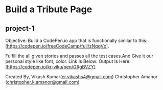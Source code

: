 # Build a Tribute Page
   ## project-1
   
   
  Objective: Build a CodePen.io app that is functionally similar to this: [https://codepen.io/freeCodeCamp/full/zNqgVx].
  
  Fulfill the all given stories and passes all the test cases.And Give it our personal style like font, color.
  Link Is Below:
  Output Is Here:[https://codepen.io/kr-viku/pen/GRgBVZY]
  
  Created By,
  Vikash Kumar(er.vikashs4@gmail.com)
  Christopher Amanor (christopher.k.amanor@gmail.com)

